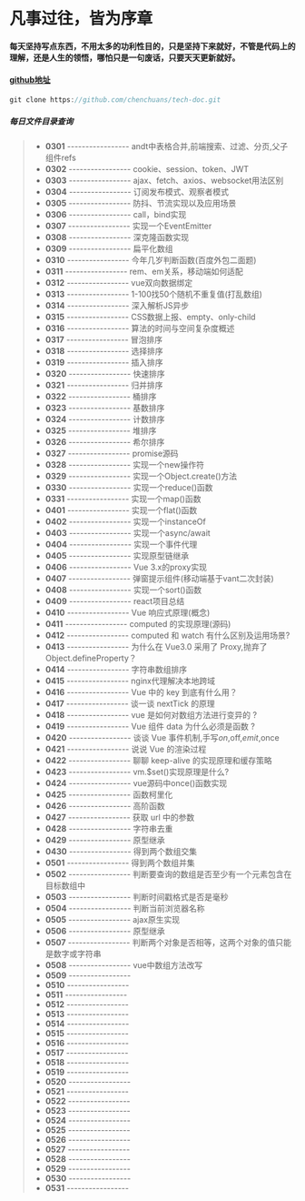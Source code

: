 # 凡事过往，皆为序章 

#### 每天坚持写点东西，不用太多的功利性目的，只是坚持下来就好，不管是代码上的理解，还是人生的领悟，哪怕只是一句废话，只要天天更新就好。

#### [github地址](https://github.com/chenchuans/tech-doc)

``` js
git clone https://github.com/chenchuans/tech-doc.git
```

##### 每日文件目录查询

>* **0301** ----------------- andt中表格合并,前端搜索、过滤、分页,父子组件refs
>* **0302** ----------------- cookie、session、token、JWT
>* **0303** ----------------- ajax、fetch、axios、websocket用法区别
>* **0304** ----------------- 订阅发布模式、观察者模式
>* **0305** ----------------- 防抖、节流实现以及应用场景
>* **0306** ----------------- call，bind实现
>* **0307** ----------------- 实现一个EventEmitter
>* **0308** ----------------- 深克隆函数实现
>* **0309** ----------------- 扁平化数组
>* **0310** ----------------- 今年几岁判断函数(百度外包二面题)
>* **0311** ----------------- rem、em关系，移动端如何适配
>* **0312** ----------------- vue双向数据绑定 
>* **0313** ----------------- 1-100找50个随机不重复值(打乱数组)
>* **0314** ----------------- 深入解析JS异步
>* **0315** ----------------- CSS数据上报、empty、only-child
>* **0316** ----------------- 算法的时间与空间复杂度概述
>* **0317** ----------------- 冒泡排序
>* **0318** ----------------- 选择排序
>* **0319** ----------------- 插入排序
>* **0320** ----------------- 快速排序
>* **0321** ----------------- 归并排序
>* **0322** ----------------- 桶排序
>* **0323** ----------------- 基数排序
>* **0324** ----------------- 计数排序
>* **0325** ----------------- 堆排序
>* **0326** ----------------- 希尔排序
>* **0327** ----------------- promise源码
>* **0328** ----------------- 实现一个new操作符
>* **0329** ----------------- 实现一个Object.create()方法
>* **0330** ----------------- 实现一个reduce()函数
>* **0331** ----------------- 实现一个map()函数
>* **0401** ----------------- 实现一个flat()函数
>* **0402** ----------------- 实现一个instanceOf
>* **0403** ----------------- 实现一个async/await
>* **0404** ----------------- 实现一个事件代理
>* **0405** ----------------- 实现原型链继承
>* **0406** ----------------- Vue 3.x的proxy实现
>* **0407** ----------------- 弹窗提示组件(移动端基于vant二次封装)
>* **0408** ----------------- 实现一个sort()函数
>* **0409** ----------------- react项目总结
>* **0410** ----------------- Vue 响应式原理(概念)
>* **0411** ----------------- computed 的实现原理(源码)
>* **0412** ----------------- computed 和 watch 有什么区别及运用场景?
>* **0413** ----------------- 为什么在 Vue3.0 采用了 Proxy,抛弃了 Object.defineProperty？
>* **0414** ----------------- 字符串数组排序
>* **0415** ----------------- nginx代理解决本地跨域
>* **0416** ----------------- Vue 中的 key 到底有什么用？
>* **0417** ----------------- 谈一谈 nextTick 的原理
>* **0418** ----------------- vue 是如何对数组方法进行变异的 ?
>* **0419** ----------------- Vue 组件 data 为什么必须是函数 ?
>* **0420** ----------------- 谈谈 Vue 事件机制,手写$on,$off,$emit,$once
>* **0421** ----------------- 说说 Vue 的渲染过程
>* **0422** ----------------- 聊聊 keep-alive 的实现原理和缓存策略
>* **0423** ----------------- vm.$set()实现原理是什么?
>* **0424** ----------------- vue源码中once()函数实现
>* **0425** ----------------- 函数柯里化
>* **0426** ----------------- 高阶函数
>* **0427** ----------------- 获取 url 中的参数
>* **0428** ----------------- 字符串去重
>* **0429** ----------------- 原型继承
>* **0430** ----------------- 得到两个数组交集
>* **0501** ----------------- 得到两个数组并集
>* **0502** ----------------- 判断要查询的数组是否至少有一个元素包含在目标数组中
>* **0503** ----------------- 判断时间戳格式是否是毫秒
>* **0504** ----------------- 判断当前浏览器名称
>* **0505** ----------------- ajax原生实现
>* **0506** ----------------- 原型继承
>* **0507** ----------------- 判断两个对象是否相等，这两个对象的值只能是数字或字符串
>* **0508** ----------------- vue中数组方法改写
>* **0509** ----------------- 
>* **0510** ----------------- 
>* **0511** ----------------- 
>* **0512** ----------------- 
>* **0513** ----------------- 
>* **0514** ----------------- 
>* **0515** ----------------- 
>* **0516** ----------------- 
>* **0517** ----------------- 
>* **0518** ----------------- 
>* **0519** ----------------- 
>* **0520** ----------------- 
>* **0521** ----------------- 
>* **0522** ----------------- 
>* **0523** ----------------- 
>* **0524** ----------------- 
>* **0525** ----------------- 
>* **0526** ----------------- 
>* **0527** ----------------- 
>* **0528** ----------------- 
>* **0529** ----------------- 
>* **0530** ----------------- 
>* **0531** ----------------- 
